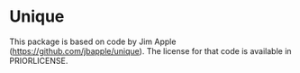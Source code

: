 # Unique

This package is based on code by Jim Apple (https://github.com/jbapple/unique). The license for that code is available in PRIORLICENSE.
